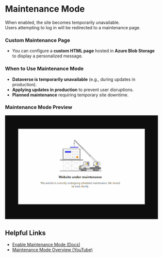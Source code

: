# Maintenance Mode  

When enabled, the site becomes temporarily unavailable.  
Users attempting to log in will be redirected to a maintenance page.  

### Custom Maintenance Page  
- You can configure a **custom HTML page** hosted in **Azure Blob Storage** to display a personalized message.  

### When to Use Maintenance Mode  
- **Dataverse is temporarily unavailable** (e.g., during updates in production).  
- **Applying updates in production** to prevent user disruptions.  
- **Planned maintenance** requiring temporary site downtime.  

### Maintenance Mode Preview  
![Maintenance Mode](image-1.png)  

## Helpful Links  
- [Enable Maintenance Mode (Docs)](https://learn.microsoft.com/en-us/power-pages/admin/enable-maintenance-mode)  
- [Maintenance Mode Overview (YouTube)](https://youtu.be/wnmKKQWDVhU)  
